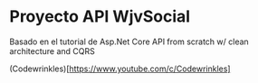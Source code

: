 # Proyecto API WjvSocial
<p>Basado en el tutorial de Asp.Net Core API from scratch w/ clean architecture and CQRS</p>

(Codewrinkles)[https://www.youtube.com/c/Codewrinkles]